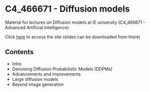 # C4_466671 - Diffusion models

Material for lectures on Diffusion models at IE university (C4_466671 - Advanced Artificial Intelligence)

Click [here](https://julioasotodv.github.io/ie-c4-466671-diffusion-models) to access the site (slides can be downloaded from there)

## Contents

- Intro
- Denoising Diffusion Probabilistic Models (DDPMs)
- Advancements and improvements
- Large diffusion models
- Beyond image generation
